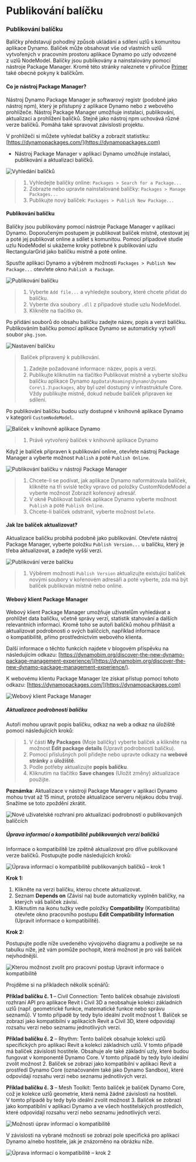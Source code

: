 # Publikování balíčku

### Publikování balíčku <a href="#publish-a-package" id="publish-a-package"></a>

Balíčky představují pohodlný způsob ukládání a sdílení uzlů s komunitou aplikace Dynamo. Balíček může obsahovat vše od vlastních uzlů vytvořených v pracovním prostoru aplikace Dynamo po uzly odvozené z uzlů NodeModel. Balíčky jsou publikovány a nainstalovány pomocí nástroje Package Manager. Kromě této stránky naleznete v příručce [Primer](https://primer2.dynamobim.org/6_custom_nodes_and_packages/6-2_packages/1-introduction) také obecné pokyny k balíčkům.

#### Co je nástroj Package Manager? <a href="#what-is-a-package-manager" id="what-is-a-package-manager"></a>

Nástroj Dynamo Package Manager je softwarový registr (podobně jako nástroj npm), který je přístupný z aplikace Dynamo nebo z webového prohlížeče. Nástroj Package Manager umožňuje instalaci, publikování, aktualizaci a prohlížení balíčků. Stejně jako nástroj npm uchovává různé verze balíčků. Pomáhá také spravovat závislosti projektu.

V prohlížeči si můžete vyhledat balíčky a zobrazit statistiku: [https://dynamopackages.com/](https://dynamopackages.com)

* Nástroj Package Manager v aplikaci Dynamo umožňuje instalaci, publikování a aktualizaci balíčků.

![Vyhledání balíčků](images/dynamopackagemanager.jpg)

> 1. Vyhledejte balíčky online: `Packages > Search for a Package...`
> 2. Zobrazte nebo upravte nainstalované balíčky: `Packages > Manage Packages...`
> 3. Publikujte nový balíček: `Packages > Publish New Package...`

#### Publikování balíčku <a href="#publishing-a-package" id="publishing-a-package"></a>

Balíčky jsou publikovány pomocí nástroje Package Manager v aplikaci Dynamo. Doporučeným postupem je publikovat balíček místně, otestovat jej a poté jej publikovat online a sdílet s komunitou. Pomocí případové studie uzlu NodeModel si ukážeme kroky potřebné k publikování uzlu RectangularGrid jako balíčku místně a poté online.

Spusťte aplikaci Dynamo a výběrem možnosti `Packages > Publish New Package...` otevřete okno `Publish a Package`.

![Publikování balíčku](images/dyn-publish-package-add-files.jpg)

> 1. Vyberte `Add file...` a vyhledejte soubory, které chcete přidat do balíčku.
> 2. Vyberte dva soubory `.dll` z případové studie uzlu NodeModel.
> 3. Klikněte na tlačítko `Ok`.

Po přidání souborů do obsahu balíčku zadejte název, popis a verzi balíčku. Publikováním balíčku pomocí aplikace Dynamo se automaticky vytvoří soubor `pkg.json`.

![Nastavení balíčku](images/dyn-publish-package.jpg)

> Balíček připravený k publikování.
>
> 1. Zadejte požadované informace: název, popis a verzi.
> 2. Publikujte kliknutím na tlačítko Publikovat místně a vyberte složku balíčku aplikace Dynamo `AppData\Roaming\Dynamo\Dynamo Core\1.3\packages`, aby byl uzel dostupný v infrastruktuře Core. Vždy publikujte místně, dokud nebude balíček připraven ke sdílení.

Po publikování balíčku budou uzly dostupné v knihovně aplikace Dynamo v kategorii `CustomNodeModel`.

![Balíček v knihovně aplikace Dynamo](images/dyn-publish-package-library.jpg)

> 1. Právě vytvořený balíček v knihovně aplikace Dynamo

Když je balíček připraven k publikování online, otevřete nástroj Package Manager a vyberte možnost `Publish` a poté `Publish Online`.

![Publikování balíčku v nástroji Package Manager](images/dyn-publish-package-directory.jpg)

> 1. Chcete-li se podívat, jak aplikace Dynamo naformátovala balíček, klikněte na tři svislé tečky vpravo od položky CustomNodeModel a vyberte možnost Zobrazit kořenový adresář.
> 2. V okně Publikovat balíček aplikace Dynamo vyberte možnost `Publish` a poté `Publish Online`.
> 3. Chcete-li balíček odstranit, vyberte možnost `Delete`.

#### Jak lze balíček aktualizovat? <a href="#how-do-i-update-a-package" id="how-do-i-update-a-package"></a>

Aktualizace balíčku probíhá podobně jako publikování. Otevřete nástroj Package Manager, vyberte položku `Publish Version...` u balíčku, který je třeba aktualizovat, a zadejte vyšší verzi.

![Publikování verze balíčku](images/dyn-publish-package-version.jpg)

> 1. Výběrem možnosti `Publish Version` aktualizujte existující balíček novými soubory v kořenovém adresáři a poté vyberte, zda má být balíček publikován místně nebo online.

#### Webový klient Package Manager <a href="#package-manager-web-client" id="package-manager-web-client"></a>

Webový klient Package Manager umožňuje uživatelům vyhledávat a prohlížet data balíčku, včetně správy verzí, statistik stahování a dalších relevantních informací. Kromě toho se autoři balíčků mohou přihlásit a aktualizovat podrobnosti o svých balíčcích, například informace o kompatibilitě, přímo prostřednictvím webového klienta.

Další informace o těchto funkcích najdete v blogovém příspěvku na následujícím odkazu: [https://dynamobim.org/discover-the-new-dynamo-package-management-experience/](https://dynamobim.org/discover-the-new-dynamo-package-management-experience/).

K webovému klientu Package Manager lze získat přístup pomocí tohoto odkazu: [https://dynamopackages.com/](https://dynamopackages.com)

![Webový klient Package Manager](images/packagemanager-browser.jpg)

##### Aktualizace podrobností balíčku

Autoři mohou upravit popis balíčku, odkaz na web a odkaz na úložiště pomocí následujících kroků:  

> 1. V části **My Packages** (Moje balíčky) vyberte balíček a klikněte na možnost **Edit package details** (Upravit podrobnosti balíčku).  
> 2. Pomocí příslušných polí přidejte nebo upravte odkazy na **webové stránky** a **úložiště**.  
> 3. Podle potřeby aktualizujte **popis balíčku**.  
> 4. Kliknutím na tlačítko **Save changes** (Uložit změny) aktualizace použijte.  

 **Poznámka**: Aktualizace v nástroji Package Manager v aplikaci Dynamo mohou trvat až 15 minut, protože aktualizace serveru nějakou dobu trvají. Snažíme se toto zpoždění zkrátit.  

 ![Nové uživatelské rozhraní pro aktualizaci podrobností o publikovaných balíčcích](images/Package-Manager_Image_5.png)

##### Úprava informací o kompatibilitě publikovaných verzí balíčků  

Informace o kompatibilitě lze zpětně aktualizovat pro dříve publikované verze balíčků. Postupujte podle následujících kroků:  

![Úprava informací o kompatibilitě publikovaných balíčků – krok 1](images/Package-Manager_Image_6.png)

**Krok 1:**  

1. Klikněte na verzi balíčku, kterou chcete aktualizovat.  
2. Seznam **Depends on** (Závisí na) bude automaticky vyplněn balíčky, na kterých váš balíček závisí.  
3. Kliknutím na ikonu tužky vedle položky **Compatibility** (Kompatibilita) otevřete okno pracovního postupu **Edit Compatibility Information** (Upravit informace o kompatibilitě).  

**Krok 2:**  

Postupujte podle níže uvedeného vývojového diagramu a podívejte se na tabulku níže, jež vám pomůže pochopit, která možnost je pro váš balíček nejvhodnější.

![Kterou možnost zvolit pro pracovní postup Upravit informace o kompatibilitě](images/Package-Manager_Image_7.png)

Projděme si na příkladech několik scénářů:

**Příklad balíčku č. 1** – Civil Connection: Tento balíček obsahuje závislosti rozhraní API pro aplikace Revit i Civil 3D a neobsahuje kolekci základních uzlů (např. geometrické funkce, matematické funkce nebo správu seznamů). V tomto případě by tedy bylo ideální zvolit možnost 1. Balíček se zobrazí jako kompatibilní v aplikacích Revit a Civil 3D, které odpovídají rozsahu verzí nebo seznamu jednotlivých verzí.

**Příklad balíčku č. 2** – Rhythm: Tento balíček obsahuje kolekci uzlů specifických pro aplikaci Revit a kolekci základních uzlů. V tomto případě má balíček závislosti hostitele. Obsahuje ale také základní uzly, které budou fungovat v komponentě Dynamo Core. V tomto případě by tedy bylo ideální zvolit možnost 2. Balíček se zobrazí jako kompatibilní v aplikaci Revit a prostředí Dynamo Core (označovaném také jako Dynamo Sandbox), které odpovídají rozsahu verzí nebo seznamu jednotlivých verzí.

**Příklad balíčku č. 3** – Mesh Toolkit: Tento balíček je balíček Dynamo Core, což je kolekce uzlů geometrie, která nemá žádné závislosti na hostiteli. V tomto případě by tedy bylo ideální zvolit možnost 3. Balíček se zobrazí jako kompatibilní v aplikaci Dynamo a ve všech hostitelských prostředích, které odpovídají rozsahu verzí nebo seznamu jednotlivých verzí.

![Možnosti úprav informací o kompatibilitě](images/Package-Manager_Image_8.png)

V závislosti na vybrané možnosti se zobrazí pole specifická pro aplikaci Dynamo a/nebo hostitele, jak je znázorněno na obrázku níže.

![Úprava informací o kompatibilitě – krok 2](images/Package-Manager_Image_9.png)